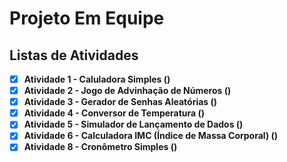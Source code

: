 # Projeto Em Equipe

## Listas de Atividades

- [x] **Atividade 1 - Caluladora Simples ()**
- [x] **Atividade 2 - Jogo de Advinhação de Números ()**
- [x] **Atividade 3 - Gerador de Senhas Aleatórias ()**
- [x] **Atividade 4 - Conversor de Temperatura ()**
- [x] **Atividade 5 - Simulador de Lançamento de Dados ()**
- [x] **Atividade 6 - Calculadora IMC (Índice de Massa Corporal) ()**
- [x] **Atividade 8 - Cronômetro Simples ()**
